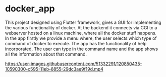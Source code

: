 # docker_app

This project designed using Flutter framework, gives a GUI for implementing the various functionality of docker. At the backend it connects via CGI to a webserver hosted on a linux machine, where all the docker stuff happens.  
In the app firstly we provide a menu where, the user selects which type of command of docker to execute. 
The app has the functionality of help incorporated, The user can type in the command name and the app shows all the information about that command. 

https://user-images.githubusercontent.com/51332291/120850435-10590300-c595-11eb-8855-29dc3ae9f19d.mp4

